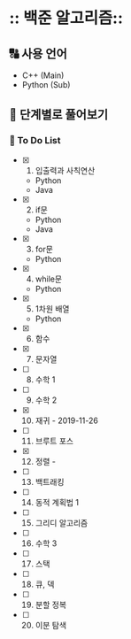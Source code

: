# :: 백준 알고리즘::

## :capital_abcd: 사용 언어
- C++ (Main)
- Python (Sub)

## :rainbow: 단계별로 풀어보기
  
  ### :memo: To Do List
  - [x] 1. 입출력과 사칙연산
    - Python
    - Java
  - [x] 2. if문
    - Python
    - Java
  - [x] 3. for문
    - Python
  - [x] 4. while문
    - Python
  - [x] 5. 1차원 배열
    - Python
  - [x] 6. 함수
  - [x] 7. 문자열
  - [ ] 8. 수학 1
  - [ ] 9. 수학 2
  - [x] 10. 재귀 - 2019-11-26
  - [ ] 11. 브루트 포스
  - [x] 12. 정렬 - 
  - [ ] 13. 백트래킹
  - [ ] 14. 동적 계획법 1
  - [ ] 15. 그리디 알고리즘
  - [ ] 16. 수학 3
  - [ ] 17. 스택
  - [ ] 18. 큐, 덱
  - [ ] 19. 분할 정복
  - [ ] 20. 이분 탐색
